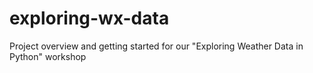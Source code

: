 # exploring-wx-data
Project overview and getting started for our "Exploring Weather Data in Python" workshop
